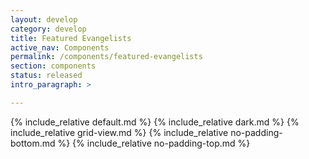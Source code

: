 ```yaml
---
layout: develop
category: develop
title: Featured Evangelists
active_nav: Components
permalink: /components/featured-evangelists
section: components
status: released
intro_paragraph: >

---
```


{% include_relative default.md %}
{% include_relative dark.md %}
{% include_relative grid-view.md %}
{% include_relative no-padding-bottom.md %}
{% include_relative no-padding-top.md %}
